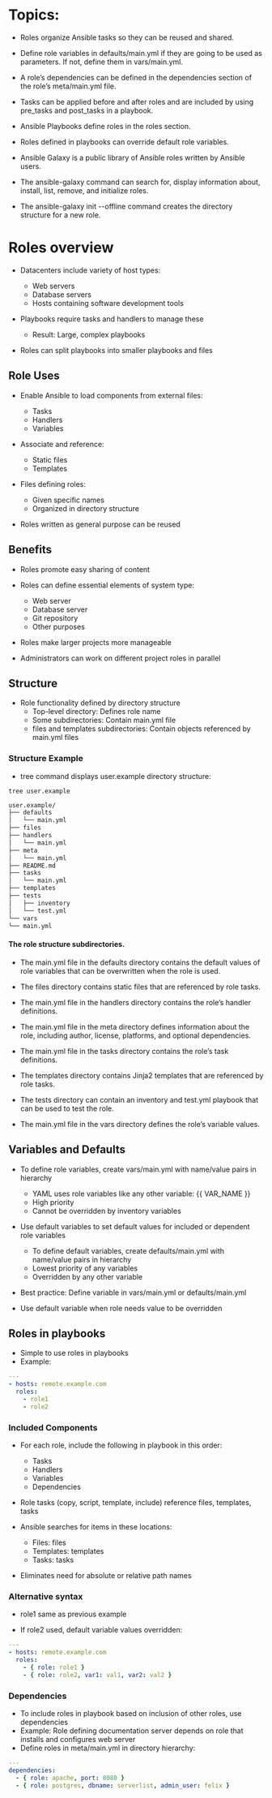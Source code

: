 # Topics:

* Roles organize Ansible tasks so they can be reused and shared.

* Define role variables in defaults/main.yml if they are going to be used as parameters. If not, define them in vars/main.yml.

* A role’s dependencies can be defined in the dependencies section of the role’s meta/main.yml file.

* Tasks can be applied before and after roles and are included by using pre_tasks and post_tasks in a playbook.

* Ansible Playbooks define roles in the roles section.

* Roles defined in playbooks can override default role variables.

* Ansible Galaxy is a public library of Ansible roles written by Ansible users.

* The ansible-galaxy command can search for, display information about, install, list, remove, and initialize roles.

* The ansible-galaxy init --offline command creates the directory structure for a new role.

# Roles overview

* Datacenters include variety of host types:
  * Web servers
  * Database servers
  * Hosts containing software development tools

* Playbooks require tasks and handlers to manage these
  * Result: Large, complex playbooks

* Roles can split playbooks into smaller playbooks and files

## Role Uses
* Enable Ansible to load components from external files:
  * Tasks
  * Handlers
  * Variables

* Associate and reference:
  * Static files
  * Templates

* Files defining roles:
  * Given specific names
  * Organized in directory structure

* Roles written as general purpose can be reused

## Benefits
* Roles promote easy sharing of content

* Roles can define essential elements of system type:
  * Web server
  * Database server
  * Git repository
  * Other purposes

* Roles make larger projects more manageable

* Administrators can work on different project roles in parallel

## Structure
* Role functionality defined by directory structure
  * Top-level directory: Defines role name
  * Some subdirectories: Contain main.yml file
  * files and templates subdirectories: Contain objects referenced by main.yml files

### Structure Example
* tree command displays user.example directory structure:

`tree user.example`
~~~bash
user.example/
├── defaults
│   └── main.yml
├── files
├── handlers
│   └── main.yml
├── meta
│   └── main.yml
├── README.md
├── tasks
│   └── main.yml
├── templates
├── tests
│   ├── inventory
│   └── test.yml
└── vars
└── main.yml
~~~

#### The role structure subdirectories.

* The main.yml file in the defaults directory contains the default values of role variables that can be overwritten when the role is used.

* The files directory contains static files that are referenced by role tasks.

* The main.yml file in the handlers directory contains the role’s handler definitions.

* The main.yml file in the meta directory defines information about the role, including author, license, platforms, and optional dependencies.

* The main.yml file in the tasks directory contains the role’s task definitions.

* The templates directory contains Jinja2 templates that are referenced by role tasks.

* The tests directory can contain an inventory and test.yml playbook that can be used to test the role.

* The main.yml file in the vars directory defines the role’s variable values.

## Variables and Defaults
* To define role variables, create vars/main.yml with name/value pairs in hierarchy
  * YAML uses role variables like any other variable: {{ VAR_NAME }}
  * High priority
  * Cannot be overridden by inventory variables

* Use default variables to set default values for included or dependent role variables
  * To define default variables, create defaults/main.yml with name/value pairs in hierarchy
  * Lowest priority of any variables
  * Overridden by any other variable
   
* Best practice: Define variable in vars/main.yml or defaults/main.yml

* Use default variable when role needs value to be overridden

## Roles in playbooks
* Simple to use roles in playbooks
* Example:
~~~yaml
---
- hosts: remote.example.com
  roles:
    - role1
    - role2
~~~

### Included Components
* For each role, include the following in playbook in this order:
  * Tasks
  * Handlers
  * Variables
  * Dependencies

* Role tasks (copy, script, template, include) reference files, templates, tasks

* Ansible searches for items in these locations:
  * Files: files
  * Templates: templates
  * Tasks: tasks

* Eliminates need for absolute or relative path names

### Alternative syntax
* role1 same as previous example

* If role2 used, default variable values overridden:
~~~yaml
---
- hosts: remote.example.com
  roles:
    - { role: role1 }
    - { role: role2, var1: val1, var2: val2 }
~~~

### Dependencies
* To include roles in playbook based on inclusion of other roles, use dependencies
* Example: Role defining documentation server depends on role that installs and configures web server
* Define roles in meta/main.yml in directory hierarchy:
~~~yaml
---
dependencies:
  - { role: apache, port: 8080 }
  - { role: postgres, dbname: serverlist, admin_user: felix }
~~~


